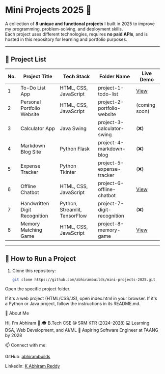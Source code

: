 # Mini Projects 2025 🚀

A collection of **8 unique and functional projects** I built in 2025 to improve my programming, problem-solving, and deployment skills.  
Each project uses different technologies, requires **no paid APIs**, and is hosted in this repository for learning and portfolio purposes.

---

## 📂 Project List

| No. | Project Title | Tech Stack | Folder Name | Live Demo |
|-----|--------------|------------|-------------|-----------|
| 1 | To-Do List App | HTML, CSS, JavaScript | project-1-todo-list | [View](https://abhirambuilds.github.io/mini-projects-2025/project-1-todo-list/) |
| 2 | Personal Portfolio Website | HTML, CSS, JavaScript | project-2-portfolio-website | (coming soon) |
| 3 | Calculator App | Java Swing | project-3-calculator-swing | (❌) |
| 4 | Markdown Blog Site | Python Flask | project-4-markdown-blog | (❌) |
| 5 | Expense Tracker | Python Tkinter | project-5-expense-tracker | (❌) |
| 6 | Offline Chatbot | HTML, CSS, JavaScript | project-6-offline-chatbot | [View](https://abhirambuilds.github.io/mini-projects-2025/project-6-offline-chatbot/) |
| 7 | Handwritten Digit Recognition | Python, Streamlit, TensorFlow | project-7-digit-recognition | (❌) |
| 8 | Memory Matching Game | HTML, CSS, JavaScript | project-8-memory-game |  [View](https://abhirambuilds.github.io/mini-projects-2025/project-8-memory-game/) |

---

## 📜 How to Run a Project

1. Clone this repository:
   ```bash
   git clone https://github.com/abhirambuilds/mini-projects-2025.git


Open the specific project folder.

If it's a web project (HTML/CSS/JS), open index.html in your browser.
If it's a Python or Java project, follow the instructions in its README.md.

📌 About Me

Hi, I'm Abhiram 👋
🎓 B.Tech CSE @ SRM KTR (2024–2028)
💻 Learning DSA, Web Development, and AI/ML
🎯 Aspiring Software Engineer at FAANG by 2028

📫 Connect with me:

GitHub: [abhirambuilds](https://github.com/abhirambuilds)

LinkedIn: [K Abhiram Reddy](https://www.linkedin.com/in/kabhiramreddy28/)

